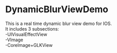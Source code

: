 # DynamicBlurViewDemo

This is a real time dynamic blur view demo for IOS.</br>
It includes 3 subsections: </br>
  -UIVisualEffectView</br>
  -VImage</br>
  -CoreImage+GLKView</br>
